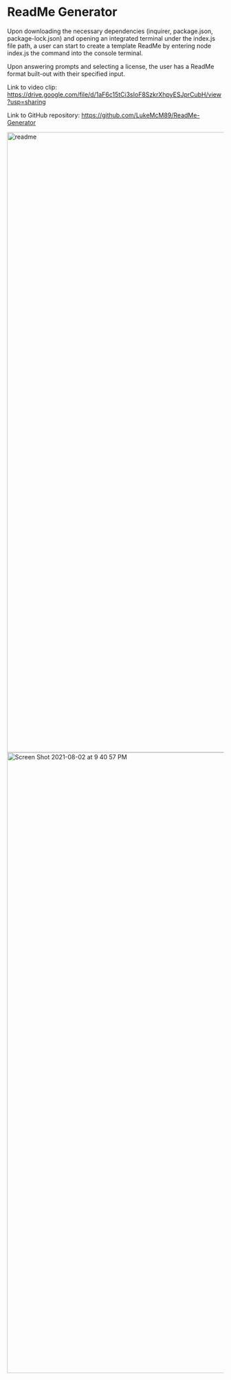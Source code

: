 # ReadMe Generator 

Upon downloading the necessary dependencies (inquirer, package.json, package-lock.json) and opening an integrated terminal under the index.js file path, a user can start to create a template ReadMe by entering node index.js the command into the console terminal. 

Upon answering prompts and selecting a license, the user has a ReadMe format built-out with their specified input.


Link to video clip: https://drive.google.com/file/d/1aF6c15tCi3sIoF8SzkrXhpyESJprCubH/view?usp=sharing

Link to GitHub repository: https://github.com/LukeMcM89/ReadMe-Generator

<img width="1439" alt="readme" src="https://user-images.githubusercontent.com/80003989/127944074-07af5b2c-9db4-401a-9963-6354aba47605.png">

<img width="1440" alt="Screen Shot 2021-08-02 at 9 40 57 PM" src="https://user-images.githubusercontent.com/80003989/127944426-eed1442d-220a-4370-aceb-5dda1ff0d336.png">

